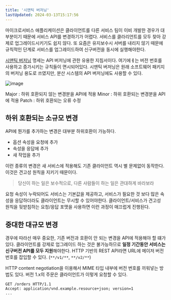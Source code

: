```yaml
---
title: '시맨틱 버저닝'
lastUpdated: 2024-03-13T15:17:56
---
```


마이크로서비스 애플리케이션은 클라이언트를 다른 서비스 팀이 이비 개발한 경우가 대부분이기 때문에 서비스 API를 변경하기가 어렵다. 서비스를 클라리언트를 모두 찾아 강제로 업그레이드시키기도 쉽지 않다. 또 요즘은 유지보수시 서버를 내리지 않기 때문에 규칙적인 단계로 서비스를 업그레이드하여 신구버전을 동시에 실행해야한다.

[시맨틱 버저닝](https://semver.org/) 명세는 API 버저닝에 관한 유용한 지침서이다. 여기에ㅔ는 버전 번호를 사용하고 증가시키는 규칙들이 면시되어있다. 시맨틱 버저닝은 원래 소프트웨어 패키지의 버저닝 용도로 쓰였지만, 분산 시스템의 API 버저닝에도 사용할 수 있다.

![image](https://user-images.githubusercontent.com/81006587/212671356-17763dcc-7716-432f-8555-a6b7ae35bde3.png)

Major : 하위 호환되지 않는 변경분을 API에 적용
Minor : 하위 호환되는 변경분을 API에 적용
Patch : 하위 호환되는 오류 수정

## 하위 호환되는 소규모 변경

API에 뭔가를 추가하는 변경은 대부분 하위호환이 가능하다. 

- 옵션 속성을 요청에 추가
- 속성을 응답에 추가
- 새 작업을 추가

이런 종류의 변경은 새 서비스에 적용해도 기존 클라이언트 역시 별 문제없이 동작한다. 이것은 견고성 원칙을 지키기 때문이다.

> 당신이 하는 일은 보수적으로, 다른 사람들이 하는 일은 관대하게 바라보라

요청 속성이 누락되어도 서비스는 기본값을 제공하고, 서비스가 필요한 것 보다 많은 속성을 응답하더라도 클라이언트는 무시할 수 있어야한다. 클라이언트/서비스가 견고성 원칙을 뒷받침하는 요청/응답 포맷을 사용하면 이런 과정이 매끄럽게 진행된다.

## 중대한 대규모 변경

경우에 따라선 매우 중요한, 기존 버전과 호환이 안 되는 변경을 API에 적용해야 할 떄가 있다. 클라이언트를 강제로 업그레이드 하는 것은 불가능하므로 **일정 기간동안 서비스는 신구버전 API를 모두 지원**해야한다. HTTP 기반의 REST API라면 URL에 메이저 버전 번호를 잡입할 수 있다. (`**/v1/**`, `**/v2/**`)

HTTP content negotiation을 이용해서 MIME 타입 내부에 버전 번호를 끼워넣는 방법도 있다. 버전 1.x의 주문은 클라이언트가 이렇게 요청할 수 있다.

```
GET /orders HTTP/1.1
Accept: application/vnd.example.resource+json; version=1
...
```
